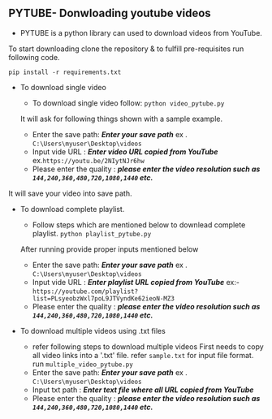 ## PYTUBE- Donwloading youtube videos

* PYTUBE is a python library  can used to download videos from YouTube.

To start downloading clone the repository & to fulfill pre-requisites run following code.

```pip install -r requirements.txt```

-  To download single video
    * To download single video  follow:
    ```python video_pytube.py```

    It will ask for following things shown with a sample example.
    * Enter the save path:  ***Enter your save path***  ex . ```C:\Users\myuser\Desktop\videos```
    * Input vide URL : ***Enter video URL copied from YouTube***  ex.```https://youtu.be/2NIytNJr6hw```
    * Please enter the quality : ***please enter the video resolution such as ```144,240,360,480,720,1080,1440``` etc.***

  It will save your  video into save path.

  - To download complete playlist.
    * Follow steps which are mentioned below to downlead complete playlist.
    ```python playlist_pytube.py```
    
    After running  provide proper inputs mentioned below
    * Enter the save path:  ***Enter your save path***   ex . ```C:\Users\myuser\Desktop\videos```
    * Input vide URL : ***Enter playlist URL copied from YouTube***  ex:- ```https://youtube.com/playlist?list=PLsyeobzWxl7poL9JTVyndKe62ieoN-MZ3```
    * Please enter the quality : ***please enter the video resolution such as ```144,240,360,480,720,1080,1440``` etc.***

  - To download multiple videos using .txt files
    * refer following steps to download multiple videos
    First needs to copy all video links into a '.txt' file. refer ```sample.txt``` for input file format.
    run ```multiple_video_pytube.py```
    * Enter the save path:  ***Enter your save path***   ex . ```C:\Users\myuser\Desktop\videos```
    * Input txt path : ***Enter text file where all URL copied from YouTube***  
    * Please enter the quality : ***please enter the video resolution such as ```144,240,360,480,720,1080,1440``` etc.***
